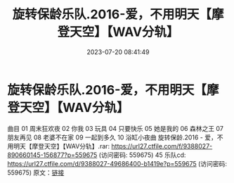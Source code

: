 ﻿---
title: 旋转保龄乐队.2016-爱，不用明天【摩登天空】【WAV分轨】
date: 2023-07-20 08:41:49
categories: WAV车载音乐、镜像
tags: 华语中文
---
# 旋转保龄乐队.2016-爱，不用明天【摩登天空】【WAV分轨】

曲目
01 周末狂欢夜
02 你我
03 玩具
04 只要快乐
05 她是我的
06 森林之王
07 朋友再见
08 老婆不在家
09 一起到多久
10 浴缸小夜曲
旋转保龄.2016 - 爱，不用明天【摩登天空】【WAV分轨】.rar: https://url27.ctfile.com/f/9388027-890660145-156877?p=559675
(访问密码: 559675)
45 乐队cd: https://url27.ctfile.com/d/9388027-49686400-b1419e?p=559675
(访问密码: 559675)
原文：[链接](https://blog.sina.com.cn/s/blog_1647c7e76010312rg.html)